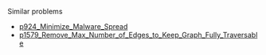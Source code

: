 Similar problems
- [p924_Minimize_Malware_Spread](https://github.com/genxium/Leetcode/tree/master/p924_Minimize_Malware_Spread) 
- [p1579_Remove_Max_Number_of_Edges_to_Keep_Graph_Fully_Traversable](https://github.com/genxium/Leetcode/tree/master/p1579_Remove_Max_Number_of_Edges_to_Keep_Graph_Fully_Traversable) 
